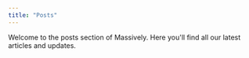 ```yaml
---
title: "Posts"
---
```


Welcome to the posts section of Massively. Here you'll find all our latest articles and updates.